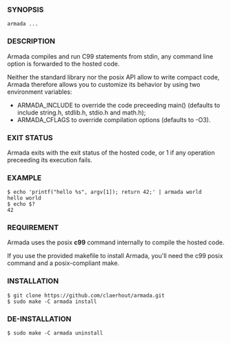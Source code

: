### SYNOPSIS

	armada ...

### DESCRIPTION

Armada compiles and run C99 statements from stdin,
any command line option is forwarded to the hosted code.

Neither the standard library nor the posix API allow to write compact code,
Armada therefore allows you to customize its behavior by using two environment variables:
  * ARMADA_INCLUDE to override the code preceeding main() (defaults to include string.h, stdlib.h, stdio.h and math.h);
  * ARMADA_CFLAGS to override compilation options (defaults to -O3).

### EXIT STATUS

Armada exits with the exit status of the hosted code,
or 1 if any operation preceeding its execution fails.

### EXAMPLE

	$ echo 'printf("hello %s", argv[1]); return 42;' | armada world
	hello world
	$ echo $?
	42

### REQUIREMENT

Armada uses the posix **c99** command internally to compile the hosted code.

If you use the provided makefile to install Armada,
you'll need the c99 posix command and a posix-compliant make.

### INSTALLATION

	$ git clone https://github.com/claerhout/armada.git
	$ sudo make -C armada install

### DE-INSTALLATION

	$ sudo make -C armada uninstall
